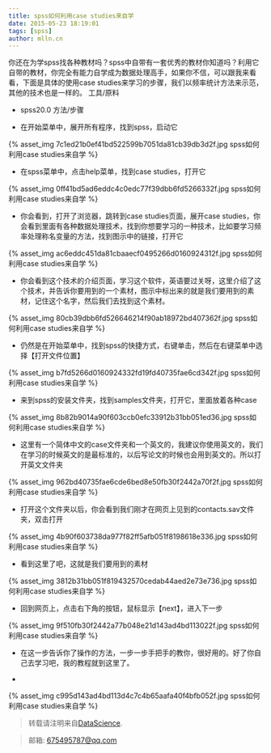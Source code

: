 ```yaml
---
title: spss如何利用case studies来自学
date: 2015-05-23 18:19:01
tags: [spss]
author: mlln.cn
---
```

你还在为学spss找各种教材吗？spss中自带有一套优秀的教材你知道吗？利用它自带的教材，你完全有能力自学成为数据处理高手，如果你不信，可以跟我来看看，下面是具体的使用case studies来学习的步骤，我们以频率统计方法来示范，其他的技术也是一样的。
工具/原料


- spss20.0 
方法/步骤


- 在开始菜单中，展开所有程序，找到spss，启动它

{% asset_img 7c1ed21b0ef41bd522599b7051da81cb39db3d2f.jpg spss如何利用case studies来自学 %}

- 在spss菜单中，点击help菜单，找到case studies，打开它

{% asset_img 0ff41bd5ad6eddc4c0edc77f39dbb6fd5266332f.jpg spss如何利用case studies来自学 %}

- 你会看到，打开了浏览器，跳转到case studies页面，展开case studies，你会看到里面有各种数据处理技术，找到你想要学习的一种技术，比如要学习频率处理称名变量的方法，找到图示中的链接，打开它

{% asset_img ac6eddc451da81cbaaecf0495266d0160924312f.jpg spss如何利用case studies来自学 %}

- 你会看到这个技术的介绍页面，学习这个软件，英语要过关呀，这里介绍了这个技术，并告诉你要用到的一个素材，图示中标出来的就是我们要用到的素材，记住这个名字，然后我们去找到这个素材。

{% asset_img 80cb39dbb6fd526646214f90ab18972bd407362f.jpg spss如何利用case studies来自学 %}

- 仍然是在开始菜单中，找到spss的快捷方式，右键单击，然后在右键菜单中选择【打开文件位置】

{% asset_img b7fd5266d0160924332fd19fd40735fae6cd342f.jpg spss如何利用case studies来自学 %}

- 来到spss的安装文件夹，找到samples文件夹，打开它，里面放着各种case

{% asset_img 8b82b9014a90f603ccb0efc33912b31bb051ed36.jpg spss如何利用case studies来自学 %}

- 这里有一个简体中文的case文件夹和一个英文的，我建议你使用英文的，我们在学习的时候英文的是最标准的，以后写论文的时候也会用到英文的。所以打开英文文件夹

{% asset_img 962bd40735fae6cde6bed8e50fb30f2442a70f2f.jpg spss如何利用case studies来自学 %}

- 打开这个文件夹以后，你会看到我们刚才在网页上见到的contacts.sav文件夹，双击打开

{% asset_img 4b90f603738da977f82ff5afb051f8198618e336.jpg spss如何利用case studies来自学 %}

- 看到这里了吧，这就是我们要用到的素材

{% asset_img 3812b31bb051f819432570cedab44aed2e73e736.jpg spss如何利用case studies来自学 %}

- 回到网页上，点击右下角的按钮，鼠标显示【next】，进入下一步

{% asset_img 9f510fb30f2442a77b048e21d143ad4bd113022f.jpg spss如何利用case studies来自学 %}

- 在这一步告诉你了操作的方法，一步一步手把手的教你，很好用的。好了你自己去学习吧，我的教程就到这里了。

-  

{% asset_img c995d143ad4bd113d4c7c4b65aafa40f4bfb052f.jpg spss如何利用case studies来自学 %}

> 转载请注明来自[DataScience](http://mlln.cn).

> 邮箱: 675495787@qq.com 
